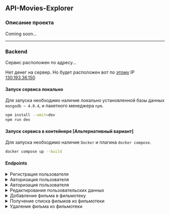 ## API-Movies-Explorer
### Описание проекта
Coming soon...

---

### Backend

Сервис расположен по адресу... 

Нет денег на сервер. Но будет расположен вот по [этому](https://api.boss.of.this.gym.nomoredomains.monster/)
IP <u>130.193.36.150</u>

#### Запуск сервиса локально
Для запуска необходимо наличие локально установленной базы данных `mongodb ~ 4.0.4`, и пакетного 
менеджера `npm`.
```bash
npm install --omit=dev
npm run dev
```

#### Запуск сервиса в контейнере [Альтернативный вариант]
Для запуска необходимо наличие `Docker` и плагина `docker compose`.
```bash
docker compose up --build
```

#### Endpoints

<details>
<summary> Регистрация пользователя </summary>

- <u>Requst</u>
```bash
curl -X POST http://localhost:5000/signup \
     -H "Content-Type: application/json" \
     -d '{
            "name": "John Doe",
            "email": "fake@admin.com",
            "password": "12345678"
         }'
```
- <u>Response</u> __201 CREATED__
```json
{
  "_id": "64732fe5b56e3c3be8442865",
  "name": "John Doe",
  "email": "fake@admin.com"
}
```
</details>

<details>
<summary> Авторизация пользователя </summary>

- <u>Requst</u>
```bash
curl -X POST http://localhost:5000/signin \
     -H "Content-Type: application/json" \
     -d '{
            "email": "fake@admin.com",
            "password": "12345678"
         }'
```
- <u>Response</u> __200 OK__
```json
{
  "token": "eyJhbGciOiJIUzI1NiIsInR5cCI6IkpXVCJ9.eyJ1c2VySWQiOiI2NDczMmZlNWI1NmUzYzNiZTg0NDI4NjUiLCJpYXQiOjE2ODUyNzEwNzYsImV4cCI6MTY4NTg3NTg3Nn0.He4KvhqZ_Yv58fY0IyjZg37euFVxZnKogcyICj3FMIo",
  "type": "Bearer"
}
```
</details>

<details>
<summary> Авторизация пользователя </summary>

- <u>Requst</u>
```bash
curl -X GET http://localhost:5000/users/me \
     -H "Authorization: Bearer eyJhbGciOiJIUzI1NiIsInR5cCI6IkpXVCJ9.eyJ1c2VySWQiOiI2NDczMmZlNWI1NmUzYzNiZTg0NDI4NjUiLCJpYXQiOjE2ODUyNzEwNzYsImV4cCI6MTY4NTg3NTg3Nn0.He4KvhqZ_Yv58fY0IyjZg37euFVxZnKogcyICj3FMIo" \
     -H "Content-Type: application/json" 
```
- <u>Response</u> __200 OK__
```json
{
  "_id": "64732fe5b56e3c3be8442865",
  "email": "fake@admin.com",
  "name": "John Doe"
}
```
</details>

<details>
<summary> Редактирование пользовательских данных </summary>

- <u>Requst</u>
```bash
curl -X PATCH http://localhost:5000/users/me \
     -H "Authorization: Bearer eyJhbGciOiJIUzI1NiIsInR5cCI6IkpXVCJ9.eyJ1c2VySWQiOiI2NDczMmZlNWI1NmUzYzNiZTg0NDI4NjUiLCJpYXQiOjE2ODUyNzEwNzYsImV4cCI6MTY4NTg3NTg3Nn0.He4KvhqZ_Yv58fY0IyjZg37euFVxZnKogcyICj3FMIo" \
     -H "Content-Type: application/json" \
     -d '{
            "email": "not_fake_I_promise@admin.com",
            "name": "Dow John"
         }'
```
- <u>Response</u> __200 OK__
```json
{
  "_id": "64732fe5b56e3c3be8442865",
  "email": "not_fake_i_promise@admin.com",
  "name": "Doe John"
}
```
</details>

<details>
<summary> Добавление фильма в фильмотеку </summary>

- <u>Requst</u>
```bash
curl -X POST http://localhost:5000/movies/ \
     -H "Authorization: Bearer eyJhbGciOiJIUzI1NiIsInR5cCI6IkpXVCJ9.eyJ1c2VySWQiOiI2NDczMmZlNWI1NmUzYzNiZTg0NDI4NjUiLCJpYXQiOjE2ODUyNzEwNzYsImV4cCI6MTY4NTg3NTg3Nn0.He4KvhqZ_Yv58fY0IyjZg37euFVxZnKogcyICj3FMIo" \
     -H "Content-Type: application/json" \
     -d '{
            "country": "USA",
            "director": "Christopher Nolan",
            "duration": 148,
            "year": "2010",
            "description": "A thief who steals corporate secrets through the use of dream-sharing technology is given the inverse task of planting an idea into the mind of a C.E.O., but his tragic past may doom the project and his team to disaster.",
            "image": "https://www.imdb.com/title/tt1375666/mediaviewer/rm3426651392/?ref_=tt_ov_i",
            "trailerLink": "http://placeimg.com/640/480",
            "thumbnail": "https://avatars.mds.yandex.net/get-kinopoisk-image/1629390/8ab9a119-dd74-44f0-baec-0629797483d7/300x450",
            "movieId": 500,
            "nameRU": "Начало",
            "nameEN": "Inception"
         }'
```
- <u>Response</u> __201 CREATED__
```json
{
  "country": "USA",
  "director": "Christopher Nolan",
  "duration": "148",
  "year": "2010",
  "description": "A thief who steals corporate secrets through the use of dream-sharing technology is given the inverse task of planting an idea into the mind of a C.E.O., but his tragic past may doom the project and his team to disaster.",
  "image": "https://imdb.com/title/tt1375666/mediaviewer/rm3426651392?ref_=tt_ov_i",
  "trailerLink": "http://placeimg.com/640/480",
  "thumbnail": "https://avatars.mds.yandex.net/get-kinopoisk-image/1629390/8ab9a119-dd74-44f0-baec-0629797483d7/300x450",
  "owner": "64732fe5b56e3c3be8442865",
  "movieId": 500,
  "nameRU": "Начало",
  "nameEN": "Inception",
  "_id": "6473374af2532f5c4fd3635f"
}
```
</details>

<details>
<summary> Получение списка фильмов из фильмотеки </summary>

- <u>Requst</u>
```bash
curl -X GET http://localhost:5000/movies/ \
     -H "Authorization: Bearer eyJhbGciOiJIUzI1NiIsInR5cCI6IkpXVCJ9.eyJ1c2VySWQiOiI2NDczMmZlNWI1NmUzYzNiZTg0NDI4NjUiLCJpYXQiOjE2ODUyNzEwNzYsImV4cCI6MTY4NTg3NTg3Nn0.He4KvhqZ_Yv58fY0IyjZg37euFVxZnKogcyICj3FMIo" \
     -H "Content-Type: application/json" 
```
- <u>Response</u> __200 OK__
```json
[
  {
    "_id": "647334aef2532f5c4fd36355",
    "country": "La Mirada",
    ...
    "nameEN": "Lakin and Sons"
  },
  {
    "_id": "6473370ef2532f5c4fd36359",
    ...
    "nameRU": "Начало",
    "nameEN": "Inception"
  },
  ...
]
```
</details>

<details>
<summary> Удаление фильма из фильмотеки </summary>

- <u>Requst</u>
```bash
curl -X DELETE http://localhost:5000/movies/6473370ef2532f5c4fd36359 \
     -H "Authorization: Bearer eyJhbGciOiJIUzI1NiIsInR5cCI6IkpXVCJ9.eyJ1c2VySWQiOiI2NDczMmZlNWI1NmUzYzNiZTg0NDI4NjUiLCJpYXQiOjE2ODUyNzEwNzYsImV4cCI6MTY4NTg3NTg3Nn0.He4KvhqZ_Yv58fY0IyjZg37euFVxZnKogcyICj3FMIo" \
     -H "Content-Type: application/json"
```
- <u>Response</u> __204 NO CONTENT__
</details>
